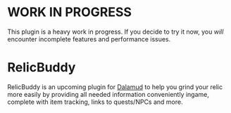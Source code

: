 # **WORK IN PROGRESS**
This plugin is a heavy work in progress. If you decide to try it now, you *will* encounter incomplete features and performance issues. 

# RelicBuddy
RelicBuddy is an upcoming plugin for [Dalamud](https://github.com/goatcorp/Dalamud) to help you grind your relic more easily by providing all needed information conveniently ingame, complete with item tracking, links to quests/NPCs and more.
